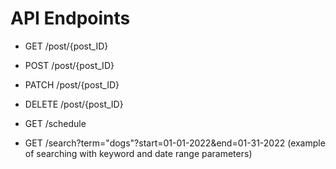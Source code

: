 # API Endpoints

- GET /post/{post_ID}
- POST /post/{post_ID}
- PATCH /post/{post_ID}
- DELETE /post/{post_ID}

- GET /schedule

- GET /search?term="dogs"?start=01-01-2022&end=01-31-2022 (example of searching with keyword and date range parameters)
